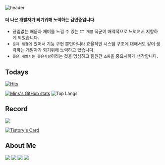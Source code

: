 ![header](https://capsule-render.vercel.app/api?type=rounded&color=timeGradient&text=Welcome%20to%20Mins's%20GitHub%20👋&animation=twinkling&fontSize=40&fontAlignY=50&fontAlgn=50&height=120)


#### 더 나은 개발자가 되기위해 노력하는 김민중입니다.

- 끊임없는 배움과 재미를 느낄 수 있는 `IT 개발` 직군이 매력적으로 느껴져서 지향하게 되었습니다.
- `문제 해결`에 있어서 기능 구현 뿐만아니라 효율적인 시스템 구조에 대해서도 같이 생각하는 개발자가 되기위해 노력하고 있습니다.
- `좋은 개발자는 좋은사람`이라는 것을 명심하고 팀원간 `소통`을 중요시하게 생각합니다.



  
## Todays

[![Hits](https://hits.seeyoufarm.com/api/count/incr/badge.svg?url=https%3A%2F%2Fgithub.com%2FKminss%2Fhit-counter&count_bg=%2379C83D&title_bg=%23555555&icon=&icon_color=%23E7E7E7&title=hits&edge_flat=false)](https://hits.seeyoufarm.com)


[![Mins's GitHub stats](https://github-readme-stats.vercel.app/api?username=kminss&&count_private=true&show_title=true&show_icons=true&include_all_commits=true&disable_animations=true&&theme=default)](https://github.com/Kminss/github-readme-stats) ![Top Langs](https://github-readme-stats.vercel.app/api/top-langs/?username=Kminss&layout=compact)

</div>

## Record
<a href="https://li-yo.tistory.com">
        <img src="https://img.shields.io/badge/
        Tistory-000000?style=for-the-badge&logo=Tistory&logoColor=white"> 
    </a>
    
[![Tistory's Card](https://github-readme-tistory-card.vercel.app/api?name=mocha-coding&theme=default)](https://mocha-coding.tistory.com/)


## About Me
  <a href="https://www.notion.so/MinJung-Kim-cee4dfe82e15492996a1ce19eacf1312?pvs=4"><img src="https://img.shields.io/badge/Notion-EB508D?style=for-the-badge&logo=Notion&logoColor=white"></a>
  <a href="mailto:kminss.dev@gmail.com"><img src="https://img.shields.io/badge/Gmail-d14836?style=for-the-badge&logo=Gmail&logoColor=white&link=kimhyein7110@gmail.com"/></a>
  <a href="https://www.instagram.com/miins__"><img src="https://img.shields.io/badge/Instagram-E4405F?style=for-the-badge&logo=Instagram&logoColor=white"/></a>
  <a href="https://mocha-coding.tistory.com/"><img src="https://img.shields.io/badge/Tistory-000000?style=for-the-badge&logo=Tistory&logoColor=white"></a>
  
  

  
  
